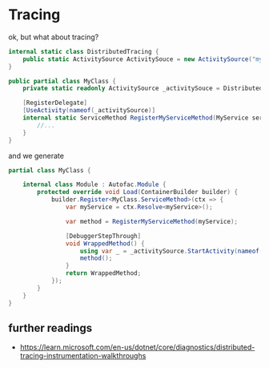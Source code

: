# Tracing

ok, but what about tracing?

```csharp
internal static class DistributedTracing {
    public static ActivitySource ActivitySouce = new ActivitySource("myApp", "0.0.0");
}

public partial class MyClass {
    private static readonly ActivitySource _activitySouce = DistributedTracing.ActivitySource;

    [RegisterDelegate]
    [UseActivity(nameof(_activitySource)]
    internal static ServiceMethod RegisterMyServiceMethod(MyService service) {
        //...
    }
}
```
and we generate
```csharp
partial class MyClass {

    internal class Module : Autofac.Module {
        protected override void Load(ContainerBuilder builder) {
            builder.Register<MyClass.ServiceMethod>(ctx => {
                var myService = ctx.Resolve<myService>();

                var method = RegisterMyServiceMethod(myService);

                [DebuggerStepThrough]
                void WrappedMethod() {
                    using var _ = _activitySource.StartActivity(nameof(MyClass) + "." + nameof(MyServiceMethod));
                    method();
                }
                return WrappedMethod;
            });
        }
    }
}
```

## further readings
- https://learn.microsoft.com/en-us/dotnet/core/diagnostics/distributed-tracing-instrumentation-walkthroughs
